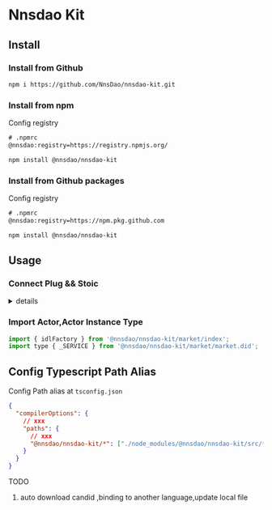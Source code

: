 # Nnsdao Kit

## Install

### Install from Github

```sh
npm i https://github.com/NnsDao/nnsdao-kit.git
```

### Install from npm

Config registry

```txt
# .npmrc
@nnsdao:registry=https://registry.npmjs.org/
```

```sh
npm install @nnsdao/nnsdao-kit
```

### Install from Github packages

Config registry

```txt
# .npmrc
@nnsdao:registry=https://npm.pkg.github.com
```

```sh
npm install @nnsdao/nnsdao-kit
```

## Usage

### Connect Plug && Stoic

<details close>
<summary>details</summary>
 
```js
// React Hooks
const verifyConnection = async () => {
  const connected = await window.ic.plug.isConnected();
  if (!connected) await window.ic.plug.requestConnect({ whitelist, host });
};

useEffect(async () => {
verifyConnection();
}, []);

````
</details>


### Import Actor,Actor Instance Type
```js
import { idlFactory } from '@nnsdao/nnsdao-kit/market/index';
import type { _SERVICE } from '@nnsdao/nnsdao-kit/market/market.did';
````

## Config Typescript Path Alias

Config Path alias at `tsconfig.json`

```json
{
  "compilerOptions": {
    // xxx
    "paths": {
      // xxx
      "@nnsdao/nnsdao-kit/*": ["./node_modules/@nnsdao/nnsdao-kit/src/*"]
    }
  }
}
```

TODO

1. auto download candid ,binding to another language,update local file
